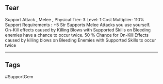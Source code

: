 ## Tear
Support
Attack , Melee , Physical
Tier: 3
Level: 1
Cost Multiplier: 110%
Support Requirements : +5 Str
Supports Melee Attacks you use yourself. On-Kill effects caused by Killing Blows with Supported Skills on Bleeding enemies have a chance to occur twice.
50 % Chance for On-Kill Effects caused by killing blows on Bleeding Enemies with Supported Skills to occur twice

---
## Tags
#SupportGem
